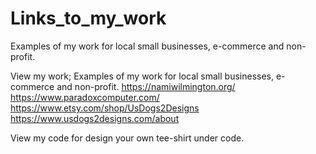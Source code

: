 # Links_to_my_work
Examples of my work for local small businesses, e-commerce and non-profit.

View my work;
Examples of my work for local small businesses, e-commerce and non-profit.
https://namiwilmington.org/
https://www.paradoxcomputer.com/
https://www.etsy.com/shop/UsDogs2Designs
https://www.usdogs2designs.com/about

View my code for design your own tee-shirt under code.
